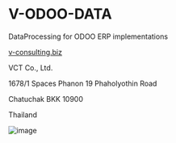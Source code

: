 # V-ODOO-DATA

DataProcessing for ODOO ERP implementations

[v-consulting.biz](v-consulting.biz)

VCT Co., Ltd.

1678/1 Spaces Phanon 19 Phaholyothin Road 

Chatuchak BKK 10900 

Thailand


![image](https://user-images.githubusercontent.com/121847547/214823486-40610300-ac9d-4d00-b31a-e56ae2075ab9.png)
